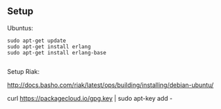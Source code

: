 

## Setup



Ubuntus:
```
sudo apt-get update
sudo apt-get install erlang
sudo apt-get install erlang-base


```


Setup Riak:


http://docs.basho.com/riak/latest/ops/building/installing/debian-ubuntu/

curl https://packagecloud.io/gpg.key | sudo apt-key add -
